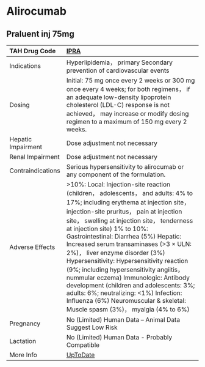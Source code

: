 # Alirocumab

## Praluent inj 75mg

| TAH Drug Code      | [IPRA](https://www.tahsda.org.tw/drugs/hissearch.php?drug_code=IPRA)                                                                                                                                                                                                                                                                                                                                                                                                                                                                                                                                                                                                        |
|:-------------------|:----------------------------------------------------------------------------------------------------------------------------------------------------------------------------------------------------------------------------------------------------------------------------------------------------------------------------------------------------------------------------------------------------------------------------------------------------------------------------------------------------------------------------------------------------------------------------------------------------------------------------------------------------------------------------|
| Indications        | Hyperlipidemia， primary Secondary prevention of cardiovascular events                                                                                                                                                                                                                                                                                                                                                                                                                                                                                                                                                                                                      |
| Dosing             | Initial: 75 mg once every 2 weeks or 300 mg once every 4 weeks; for both regimens， if an adequate low-density lipoprotein cholesterol (LDL-C) response is not achieved， may increase or modify dosing regimen to a maximum of 150 mg every 2 weeks.                                                                                                                                                                                                                                                                                                                                                                                                                       |
| Hepatic Impairment | Dose adjustment not necessary                                                                                                                                                                                                                                                                                                                                                                                                                                                                                                                                                                                                                                               |
| Renal Impairment   | Dose adjustment not necessary                                                                                                                                                                                                                                                                                                                                                                                                                                                                                                                                                                                                                                               |
| Contraindications  | Serious hypersensitivity to alirocumab or any component of the formulation.                                                                                                                                                                                                                                                                                                                                                                                                                                                                                                                                                                                                 |
| Adverse Effects    | >10%: Local: Injection-site reaction (children， adolescents， and adults: 4% to 17%; including erythema at injection site， injection-site pruritus， pain at injection site， swelling at injection site， tenderness at injection site) 1% to 10%: Gastrointestinal: Diarrhea (5%) Hepatic: Increased serum transaminases (>3 × ULN: 2%)， liver enzyme disorder (3%) Hypersensitivity: Hypersensitivity reaction (9%; including hypersensitivity angiitis， nummular eczema) Immunologic: Antibody development (children and adolescents: 3%; adults: 6%; neutralizing: <1%) Infection: Influenza (6%) Neuromuscular & skeletal: Muscle spasm (3%)， myalgia (4% to 6%) |
| Pregnancy          | No (Limited) Human Data – Animal Data Suggest Low Risk                                                                                                                                                                                                                                                                                                                                                                                                                                                                                                                                                                                                                      |
| Lactation          | No (Limited) Human Data - Probably Compatible                                                                                                                                                                                                                                                                                                                                                                                                                                                                                                                                                                                                                               |
| More Info          | [UpToDate](https://www.uptodate.com/contents/alirocumab-drug-information)                                                                                                                                                                                                                                                                                                                                                                                                                                                                                                                                                                                                   |

